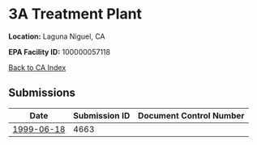 # 3A Treatment Plant

**Location:** Laguna Niguel, CA

**EPA Facility ID:** 100000057118

[Back to CA Index](../../index.md)

## Submissions

| Date | Submission ID | Document Control Number |
|------|--------------|-------------------------|
| [1999-06-18](submissions/4663.md) | 4663 |  |
